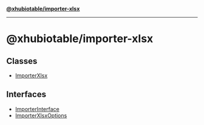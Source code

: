 [**@xhubiotable/importer-xlsx**](README.md)

***

# @xhubiotable/importer-xlsx

## Classes

- [ImporterXlsx](classes/ImporterXlsx.md)

## Interfaces

- [ImporterInterface](interfaces/ImporterInterface.md)
- [ImporterXlsxOptions](interfaces/ImporterXlsxOptions.md)
